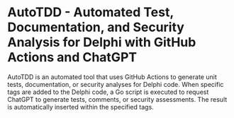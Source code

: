 # AutoTDD - Automated Test, Documentation, and Security Analysis for Delphi with GitHub Actions and ChatGPT

AutoTDD is an automated tool that uses GitHub Actions to generate unit tests, documentation, or security analyses for Delphi code. When specific tags are added to the Delphi code, a Go script is executed to request ChatGPT to generate tests, comments, or security assessments. The result is automatically inserted within the specified tags.
